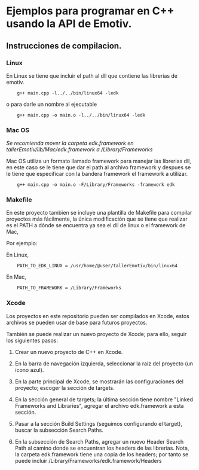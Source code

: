 # Ejemplos para programar en C++ usando la API de Emotiv.

## Instrucciones de compilacion.

### Linux
En Linux se tiene que incluir el path al dll que contiene las librerias de
emotiv.

        g++ main.cpp -l../../bin/linux64 -ledk

o para darle un nombre al ejecutable

        g++ main.cpp -o main.o -l../../bin/linux64 -ledk



### Mac OS

*Se recomienda mover la carpeta edk.framework en tallerEmotiv/lib/Mac/edk.framework a /Library/Frameworks*

Mac OS utiliza un formato llamado framework para manejar las librerias dll, en
este caso se le tiene que dar el path al archivo framework y despues se le tiene
que especificar con la bandera framework el framework a utilizar.

        g++ main.cpp -o main.o -F/Library/Frameworks -framework edk


### Makefile
En este proyecto tambien se incluye una plantilla de Makefile
para compilar proyectos más fácilmente, la única modificación que se
tiene que realizar es el PATH a dónde se encuentra ya sea el dll de linux
o el framework de Mac,

Por ejemplo:

En Linux,

        PATH_TO_EDK_LINUX = /usr/home/@user/tallerEmotiv/bin/linux64

En Mac,

        PATH_TO_FRAMEWORK = /Library/Frameworks

### Xcode
Los proyectos en este repositorio pueden ser compilados en Xcode, estos archivos se pueden usar de base para futuros proyectos.

También se puede realizar un nuevo proyecto de Xcode; para ello, seguir los siguientes pasos:

1. Crear un nuevo proyecto de C++ en Xcode.

2. En la barra de navegación izquierda, seleccionar la raíz del proyecto (un ícono azul).

3. En la parte principal de Xcode, se mostrarán las configuraciones del proyecto; escoger la sección de targets.

4. En la sección general de targets; la última sección tiene nombre "Linked Frameworks and Libraries", agregar el archivo edk.framework a esta sección.

5. Pasar a la sección Build Settings (seguimos configurando el target), buscar la subsección Search Paths.

6. En la subsección de Search Paths, agregar un nuevo Header Search Path al camino donde se encuentran los headers de las librerias. Nota, la carpeta edk.framework tiene una copia de los headers; por tanto se puede incluir /Library/Frameworks/edk.framework/Headers

